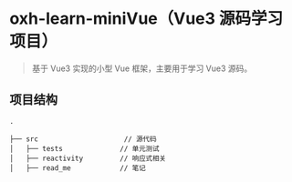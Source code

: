 # oxh-learn-miniVue（Vue3 源码学习项目）

> 基于 Vue3 实现的小型 Vue 框架，主要用于学习 Vue3 源码。

## 项目结构

```
.

├── src                     // 源代码
│   ├── tests              // 单元测试
│   ├── reactivity         // 响应式相关       
│   ├── read_me            // 笔记          
    

